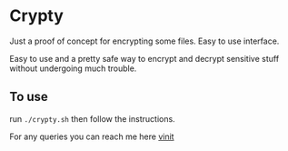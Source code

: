 Crypty
======

Just a proof of concept for encrypting some files. Easy to use interface.

Easy to use and a pretty safe way to encrypt and decrypt sensitive stuff without undergoing much trouble.

To use
------

run  `./crypty.sh` then follow the instructions.

For any queries you can reach me here [vinit](http://twitter.com/vinitcool76)
